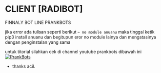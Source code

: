 # CLIENT [RADIBOT]
FINNALY BOT LINE PRANKBOTS

jika error ada tulisan seperti berikut
``` ~ no module anuanu ```
maka tinggal ketik pip3 install anuanu dan begitupun eror no module lainya dan mengatasinya dengan penginstalan yang sama

untuk titorial silahkan cek di channel youtube prankbots dibawah ini
[![PrankBots](https://avatars0.githubusercontent.com/u/33993971?s=460&v=4 "Prankbots")](https://bit.ly/2xbVxlh)

- thanks acil.
